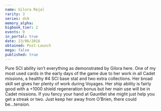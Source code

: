```yaml
---
name: Gilora Rejal
rarity: 3
series: ds9
memory_alpha:
bigbook_tier: 2
events: 0
in_portal: true
date: 23/06/2016
obtained: Post-Launch
mega: false
published: true
---
```


Pure SCI ability isn’t everything as demonstrated by Gilora here. One of my most used cards in the early days of the game due to her work in all Cadet missions, a healthy #4 SCI base stat and two extra collections. Her broad skill set gives her plenty of work during Voyages. Her ship ability is fairly good with a +1000 shield regeneration bonus but her main use will be in Cadet missions. If you fancy your hand at Gauntlet she might just help you get a streak or two. Just keep her away from O’Brien, there could be...tension.
